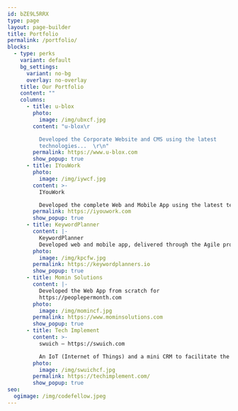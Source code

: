 ```yaml
---
id: bZE9L5RRX
type: page
layout: page-builder
title: Portfolio
permalink: /portfolio/
blocks:
  - type: perks
    variant: default
    bg_settings:
      variant: no-bg
      overlay: no-overlay
    title: Our Portfolio
    content: ""
    columns:
      - title: u-blox
        photo:
          image: /img/ubxcf.jpg
        content: "u-blox\r

          Developed the Corporate Website and CMS using the latest
          technologies...  \r\n"
        permalink: https://www.u-blox.com
        show_popup: true
      - title: IYouWork
        photo:
          image: /img/iywcf.jpg
        content: >-
          IYouWork 

          Developed the complete Web and Mobile App using the latest technologies...
        permalink: https://iyouwork.com
        show_popup: true
      - title: KeywordPlanner
        content: |-
          KeywordPlanner
          Developed web and mobile app, delivered through the Agile processes...
        photo:
          image: /img/kpcfw.jpg
        permalink: https://keywordplanners.io
        show_popup: true
      - title: Momin Solutions
        content: |-
          Developed the Web App from scratch for
          https://peoplepermonth.com
        photo:
          image: /img/momincf.jpg
        permalink: https://www.mominsolutions.com
        show_popup: true
      - title: Tech Implement
        content: >-
          swuich – https://swuich.com

          An IoT (Internet of Things) and a mini CRM to facilitate the IoT and Service...
        photo:
          image: /img/swuichcf.jpg
        permalink: https://techimplement.com/
        show_popup: true
seo:
  ogimage: /img/codefellow.jpeg
---
```

